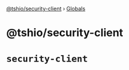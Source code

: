 [@tshio/security-client](README.md) › [Globals](globals.md)

# @tshio/security-client

# `security-client`
